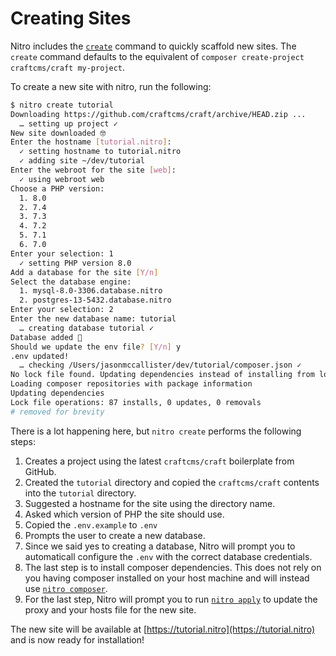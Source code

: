 # Creating Sites

Nitro includes the [`create`](commands.md#create) command to quickly scaffold new sites. The `create` command defaults to the equivalent of `composer create-project craftcms/craft my-project`.

To create a new site with nitro, run the following:

```bash
$ nitro create tutorial
Downloading https://github.com/craftcms/craft/archive/HEAD.zip ...
  … setting up project ✓
New site downloaded 🤓
Enter the hostname [tutorial.nitro]:
  ✓ setting hostname to tutorial.nitro
  ✓ adding site ~/dev/tutorial
Enter the webroot for the site [web]:
  ✓ using webroot web
Choose a PHP version:
  1. 8.0
  2. 7.4
  3. 7.3
  4. 7.2
  5. 7.1
  6. 7.0
Enter your selection: 1
  ✓ setting PHP version 8.0
Add a database for the site [Y/n]
Select the database engine:
  1. mysql-8.0-3306.database.nitro
  2. postgres-13-5432.database.nitro
Enter your selection: 2
Enter the new database name: tutorial
  … creating database tutorial ✓
Database added 💪
Should we update the env file? [Y/n] y
.env updated!
  … checking /Users/jasonmccallister/dev/tutorial/composer.json ✓
No lock file found. Updating dependencies instead of installing from lock file. Use composer update over composer install if you do not have a lock file.
Loading composer repositories with package information
Updating dependencies
Lock file operations: 87 installs, 0 updates, 0 removals
# removed for brevity
```

There is a lot happening here, but `nitro create` performs the following steps:

1. Creates a project using the latest `craftcms/craft` boilerplate from GitHub.
2. Created the `tutorial` directory and copied the `craftcms/craft` contents into the `tutorial` directory.
3. Suggested a hostname for the site using the directory name.
4. Asked which version of PHP the site should use.
5. Copied the `.env.example` to `.env`
6. Prompts the user to create a new database.
7. Since we said yes to creating a database, Nitro will prompt you to automaticall configure the `.env` with the correct database credentials.
8. The last step is to install composer dependencies. This does not rely on you having composer installed on your host machine and will instead use [`nitro composer`](commands.md#composer).
9. For the last step, Nitro will prompt you to run [`nitro apply`](commands.md#apply) to update the proxy and your hosts file for the new site.

The new site will be available at [https://tutorial.nitro](https://tutorial.nitro) and is now ready for installation!
